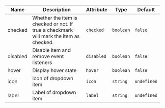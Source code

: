 | Name       | Description                   | Attribute        | Type                                      | Default             |
|------------|-------------------------------|------------------|-------------------------------------------|---------------------|
|checked| Whether the item is checked or not. If true a checkmark will mark the item as checked. | `checked` | `boolean` | `false` |
|disabled| Disable item and remove event listeners | `disabled` | `boolean` | `false` |
|hover| Display hover state | `hover` | `boolean` | `false` |
|icon| Icon of dropdown item | `icon` | `string` | `undefined` |
|label| Label of dropdown item | `label` | `string` | `undefined` |
